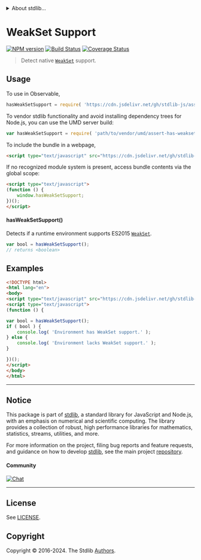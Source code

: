 <!--

@license Apache-2.0

Copyright (c) 2018 The Stdlib Authors.

Licensed under the Apache License, Version 2.0 (the "License");
you may not use this file except in compliance with the License.
You may obtain a copy of the License at

   http://www.apache.org/licenses/LICENSE-2.0

Unless required by applicable law or agreed to in writing, software
distributed under the License is distributed on an "AS IS" BASIS,
WITHOUT WARRANTIES OR CONDITIONS OF ANY KIND, either express or implied.
See the License for the specific language governing permissions and
limitations under the License.

-->


<details>
  <summary>
    About stdlib...
  </summary>
  <p>We believe in a future in which the web is a preferred environment for numerical computation. To help realize this future, we've built stdlib. stdlib is a standard library, with an emphasis on numerical and scientific computation, written in JavaScript (and C) for execution in browsers and in Node.js.</p>
  <p>The library is fully decomposable, being architected in such a way that you can swap out and mix and match APIs and functionality to cater to your exact preferences and use cases.</p>
  <p>When you use stdlib, you can be absolutely certain that you are using the most thorough, rigorous, well-written, studied, documented, tested, measured, and high-quality code out there.</p>
  <p>To join us in bringing numerical computing to the web, get started by checking us out on <a href="https://github.com/stdlib-js/stdlib">GitHub</a>, and please consider <a href="https://opencollective.com/stdlib">financially supporting stdlib</a>. We greatly appreciate your continued support!</p>
</details>

# WeakSet Support

[![NPM version][npm-image]][npm-url] [![Build Status][test-image]][test-url] [![Coverage Status][coverage-image]][coverage-url] <!-- [![dependencies][dependencies-image]][dependencies-url] -->

> Detect native [`WeakSet`][mdn-weakset] support.



<section class="usage">

## Usage

To use in Observable,

```javascript
hasWeakSetSupport = require( 'https://cdn.jsdelivr.net/gh/stdlib-js/assert-has-weakset-support@umd/browser.js' )
```

To vendor stdlib functionality and avoid installing dependency trees for Node.js, you can use the UMD server build:

```javascript
var hasWeakSetSupport = require( 'path/to/vendor/umd/assert-has-weakset-support/index.js' )
```

To include the bundle in a webpage,

```html
<script type="text/javascript" src="https://cdn.jsdelivr.net/gh/stdlib-js/assert-has-weakset-support@umd/browser.js"></script>
```

If no recognized module system is present, access bundle contents via the global scope:

```html
<script type="text/javascript">
(function () {
    window.hasWeakSetSupport;
})();
</script>
```

#### hasWeakSetSupport()

Detects if a runtime environment supports ES2015 [`WeakSet`][mdn-weakset].

```javascript
var bool = hasWeakSetSupport();
// returns <boolean>
```

</section>

<!-- /.usage -->

<section class="examples">

## Examples

<!-- eslint no-undef: "error" -->

```html
<!DOCTYPE html>
<html lang="en">
<body>
<script type="text/javascript" src="https://cdn.jsdelivr.net/gh/stdlib-js/assert-has-weakset-support@umd/browser.js"></script>
<script type="text/javascript">
(function () {

var bool = hasWeakSetSupport();
if ( bool ) {
    console.log( 'Environment has WeakSet support.' );
} else {
    console.log( 'Environment lacks WeakSet support.' );
}

})();
</script>
</body>
</html>
```

</section>

<!-- /.examples -->



<!-- Section for related `stdlib` packages. Do not manually edit this section, as it is automatically populated. -->

<section class="related">

</section>

<!-- /.related -->

<!-- Section for all links. Make sure to keep an empty line after the `section` element and another before the `/section` close. -->


<section class="main-repo" >

* * *

## Notice

This package is part of [stdlib][stdlib], a standard library for JavaScript and Node.js, with an emphasis on numerical and scientific computing. The library provides a collection of robust, high performance libraries for mathematics, statistics, streams, utilities, and more.

For more information on the project, filing bug reports and feature requests, and guidance on how to develop [stdlib][stdlib], see the main project [repository][stdlib].

#### Community

[![Chat][chat-image]][chat-url]

---

## License

See [LICENSE][stdlib-license].


## Copyright

Copyright &copy; 2016-2024. The Stdlib [Authors][stdlib-authors].

</section>

<!-- /.stdlib -->

<!-- Section for all links. Make sure to keep an empty line after the `section` element and another before the `/section` close. -->

<section class="links">

[npm-image]: http://img.shields.io/npm/v/@stdlib/assert-has-weakset-support.svg
[npm-url]: https://npmjs.org/package/@stdlib/assert-has-weakset-support

[test-image]: https://github.com/stdlib-js/assert-has-weakset-support/actions/workflows/test.yml/badge.svg?branch=main
[test-url]: https://github.com/stdlib-js/assert-has-weakset-support/actions/workflows/test.yml?query=branch:main

[coverage-image]: https://img.shields.io/codecov/c/github/stdlib-js/assert-has-weakset-support/main.svg
[coverage-url]: https://codecov.io/github/stdlib-js/assert-has-weakset-support?branch=main

<!--

[dependencies-image]: https://img.shields.io/david/stdlib-js/assert-has-weakset-support.svg
[dependencies-url]: https://david-dm.org/stdlib-js/assert-has-weakset-support/main

-->

[chat-image]: https://img.shields.io/gitter/room/stdlib-js/stdlib.svg
[chat-url]: https://app.gitter.im/#/room/#stdlib-js_stdlib:gitter.im

[stdlib]: https://github.com/stdlib-js/stdlib

[stdlib-authors]: https://github.com/stdlib-js/stdlib/graphs/contributors

[cli-section]: https://github.com/stdlib-js/assert-has-weakset-support#cli
[cli-url]: https://github.com/stdlib-js/assert-has-weakset-support/tree/cli
[@stdlib/assert-has-weakset-support]: https://github.com/stdlib-js/assert-has-weakset-support/tree/main

[umd]: https://github.com/umdjs/umd
[es-module]: https://developer.mozilla.org/en-US/docs/Web/JavaScript/Guide/Modules

[deno-url]: https://github.com/stdlib-js/assert-has-weakset-support/tree/deno
[deno-readme]: https://github.com/stdlib-js/assert-has-weakset-support/blob/deno/README.md
[umd-url]: https://github.com/stdlib-js/assert-has-weakset-support/tree/umd
[umd-readme]: https://github.com/stdlib-js/assert-has-weakset-support/blob/umd/README.md
[esm-url]: https://github.com/stdlib-js/assert-has-weakset-support/tree/esm
[esm-readme]: https://github.com/stdlib-js/assert-has-weakset-support/blob/esm/README.md
[branches-url]: https://github.com/stdlib-js/assert-has-weakset-support/blob/main/branches.md

[stdlib-license]: https://raw.githubusercontent.com/stdlib-js/assert-has-weakset-support/main/LICENSE

[mdn-weakset]: https://developer.mozilla.org/en-US/docs/Web/JavaScript/Reference/Global_Objects/WeakSet

</section>

<!-- /.links -->
